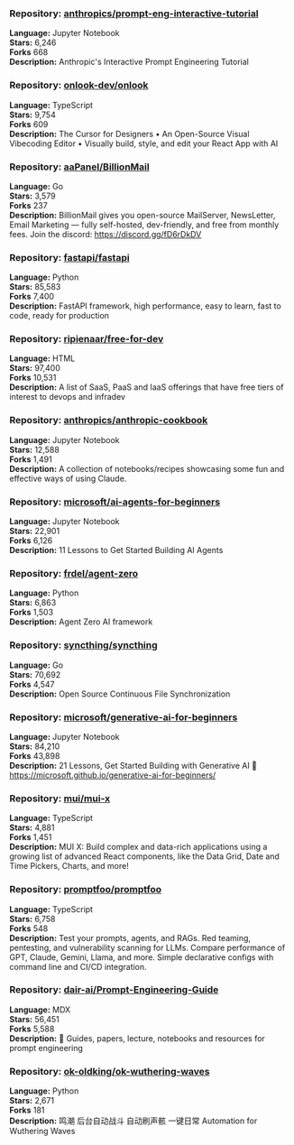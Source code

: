 ### **Repository:** [anthropics/prompt-eng-interactive-tutorial](https://github.com/anthropics/prompt-eng-interactive-tutorial)  

**Language:** Jupyter Notebook  
**Stars:** 6,246  
**Forks** 668  
**Description:** Anthropic's Interactive Prompt Engineering Tutorial  

### **Repository:** [onlook-dev/onlook](https://github.com/onlook-dev/onlook)  

**Language:** TypeScript  
**Stars:** 9,754  
**Forks** 609  
**Description:** The Cursor for Designers • An Open-Source Visual Vibecoding Editor • Visually build, style, and edit your React App with AI  

### **Repository:** [aaPanel/BillionMail](https://github.com/aaPanel/BillionMail)  

**Language:** Go  
**Stars:** 3,579  
**Forks** 237  
**Description:** BillionMail gives you open-source MailServer, NewsLetter, Email Marketing — fully self-hosted, dev-friendly, and free from monthly fees. Join the discord: https://discord.gg/fD6rDkDV  

### **Repository:** [fastapi/fastapi](https://github.com/fastapi/fastapi)  

**Language:** Python  
**Stars:** 85,583  
**Forks** 7,400  
**Description:** FastAPI framework, high performance, easy to learn, fast to code, ready for production  

### **Repository:** [ripienaar/free-for-dev](https://github.com/ripienaar/free-for-dev)  

**Language:** HTML  
**Stars:** 97,400  
**Forks** 10,531  
**Description:** A list of SaaS, PaaS and IaaS offerings that have free tiers of interest to devops and infradev  

### **Repository:** [anthropics/anthropic-cookbook](https://github.com/anthropics/anthropic-cookbook)  

**Language:** Jupyter Notebook  
**Stars:** 12,588  
**Forks** 1,491  
**Description:** A collection of notebooks/recipes showcasing some fun and effective ways of using Claude.  

### **Repository:** [microsoft/ai-agents-for-beginners](https://github.com/microsoft/ai-agents-for-beginners)  

**Language:** Jupyter Notebook  
**Stars:** 22,901  
**Forks** 6,126  
**Description:** 11 Lessons to Get Started Building AI Agents  

### **Repository:** [frdel/agent-zero](https://github.com/frdel/agent-zero)  

**Language:** Python  
**Stars:** 6,863  
**Forks** 1,503  
**Description:** Agent Zero AI framework  

### **Repository:** [syncthing/syncthing](https://github.com/syncthing/syncthing)  

**Language:** Go  
**Stars:** 70,692  
**Forks** 4,547  
**Description:** Open Source Continuous File Synchronization  

### **Repository:** [microsoft/generative-ai-for-beginners](https://github.com/microsoft/generative-ai-for-beginners)  

**Language:** Jupyter Notebook  
**Stars:** 84,210  
**Forks** 43,898  
**Description:** 21 Lessons, Get Started Building with Generative AI 🔗 https://microsoft.github.io/generative-ai-for-beginners/  

### **Repository:** [mui/mui-x](https://github.com/mui/mui-x)  

**Language:** TypeScript  
**Stars:** 4,881  
**Forks** 1,451  
**Description:** MUI X: Build complex and data-rich applications using a growing list of advanced React components, like the Data Grid, Date and Time Pickers, Charts, and more!  

### **Repository:** [promptfoo/promptfoo](https://github.com/promptfoo/promptfoo)  

**Language:** TypeScript  
**Stars:** 6,758  
**Forks** 548  
**Description:** Test your prompts, agents, and RAGs. Red teaming, pentesting, and vulnerability scanning for LLMs. Compare performance of GPT, Claude, Gemini, Llama, and more. Simple declarative configs with command line and CI/CD integration.  

### **Repository:** [dair-ai/Prompt-Engineering-Guide](https://github.com/dair-ai/Prompt-Engineering-Guide)  

**Language:** MDX  
**Stars:** 56,451  
**Forks** 5,588  
**Description:** 🐙 Guides, papers, lecture, notebooks and resources for prompt engineering  

### **Repository:** [ok-oldking/ok-wuthering-waves](https://github.com/ok-oldking/ok-wuthering-waves)  

**Language:** Python  
**Stars:** 2,671  
**Forks** 181  
**Description:** 鸣潮 后台自动战斗 自动刷声骸 一键日常 Automation for Wuthering Waves  

